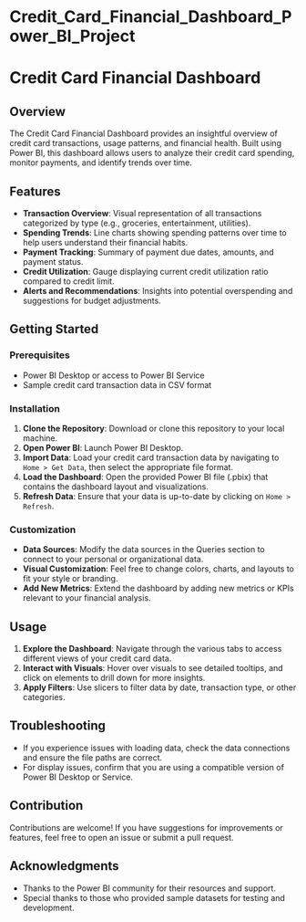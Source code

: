 # Credit_Card_Financial_Dashboard_Power_BI_Project

# Credit Card Financial Dashboard

## Overview

The Credit Card Financial Dashboard provides an insightful overview of credit card transactions, usage patterns, and financial health. Built using Power BI, this dashboard allows users to analyze their credit card spending, monitor payments, and identify trends over time.

## Features

- **Transaction Overview**: Visual representation of all transactions categorized by type (e.g., groceries, entertainment, utilities).
- **Spending Trends**: Line charts showing spending patterns over time to help users understand their financial habits.
- **Payment Tracking**: Summary of payment due dates, amounts, and payment status.
- **Credit Utilization**: Gauge displaying current credit utilization ratio compared to credit limit.
- **Alerts and Recommendations**: Insights into potential overspending and suggestions for budget adjustments.

## Getting Started

### Prerequisites

- Power BI Desktop or access to Power BI Service
- Sample credit card transaction data in CSV format

### Installation

1. **Clone the Repository**: Download or clone this repository to your local machine.
2. **Open Power BI**: Launch Power BI Desktop.
3. **Import Data**: Load your credit card transaction data by navigating to `Home > Get Data`, then select the appropriate file format.
4. **Load the Dashboard**: Open the provided Power BI file (.pbix) that contains the dashboard layout and visualizations.
5. **Refresh Data**: Ensure that your data is up-to-date by clicking on `Home > Refresh`.

### Customization

- **Data Sources**: Modify the data sources in the Queries section to connect to your personal or organizational data.
- **Visual Customization**: Feel free to change colors, charts, and layouts to fit your style or branding.
- **Add New Metrics**: Extend the dashboard by adding new metrics or KPIs relevant to your financial analysis.

## Usage

1. **Explore the Dashboard**: Navigate through the various tabs to access different views of your credit card data.
2. **Interact with Visuals**: Hover over visuals to see detailed tooltips, and click on elements to drill down for more insights.
3. **Apply Filters**: Use slicers to filter data by date, transaction type, or other categories.

## Troubleshooting

- If you experience issues with loading data, check the data connections and ensure the file paths are correct.
- For display issues, confirm that you are using a compatible version of Power BI Desktop or Service.

## Contribution

Contributions are welcome! If you have suggestions for improvements or features, feel free to open an issue or submit a pull request.

## Acknowledgments

- Thanks to the Power BI community for their resources and support.
- Special thanks to those who provided sample datasets for testing and development.

